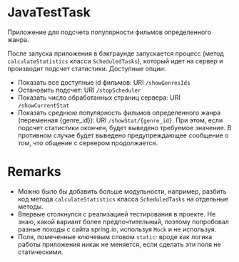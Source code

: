 # JavaTestTask

Приложение для подсчета популярности фильмов определенного жанра. 

После запуска приложения в бэкграунде запускается процесс (метод `calculateStatistics` класса `ScheduledTasks`), который идет на сервер и производит подсчет статистики. Доступные опции:

- Показать все доступные id фильмов: URI `/showGenresIds`
- Остановить подсчет: URI `/stopScheduler`
- Показать число обработанных страниц сервера: URI `/showCurrentStat`
- Показать среднюю популярность фильмов определенного жанра (переменная {genre_id}): URI `/showStat/{genre_id}`. При этом, если подсчет статистики окончен, будет выведено требуемое значение. В противном случае будет выведено предупреждающее сообщение о том, что общение с сервером продолжается.


# Remarks

- Можно было бы добавить больше модульности, например, разбить код метода `calculateStatistics` класса `ScheduledTasks` на отдельные методы.
- Впервые столкнулся с реализацией тестирования в проекте. Не знаю, какой вариант более предпочтительный, поэтому попробовал разные походы с сайта spring.io, используя `Mock` и не используя.
- Поля, помеченные ключевым словом `static`: вроде как логика работы приложения никак не меняется, если сделать эти поля не статическими.
